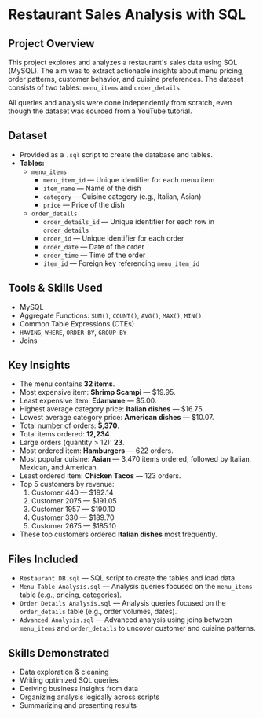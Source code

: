 # Restaurant Sales Analysis with SQL

## Project Overview
This project explores and analyzes a restaurant's sales data using SQL (MySQL). The aim was to extract actionable insights about menu pricing, order patterns, customer behavior, and cuisine preferences. The dataset consists of two tables: `menu_items` and `order_details`.

All queries and analysis were done independently from scratch, even though the dataset was sourced from a YouTube tutorial.

## Dataset
- Provided as a `.sql` script to create the database and tables.
- **Tables:**
  - `menu_items`
    - `menu_item_id` — Unique identifier for each menu item
    - `item_name` — Name of the dish
    - `category` — Cuisine category (e.g., Italian, Asian)
    - `price` — Price of the dish
  - `order_details`
    - `order_details_id` — Unique identifier for each row in `order_details`
    - `order_id` — Unique identifier for each order
    - `order_date` — Date of the order
    - `order_time` — Time of the order
    - `item_id` — Foreign key referencing `menu_item_id`

## Tools & Skills Used
- MySQL
- Aggregate Functions: `SUM()`, `COUNT()`, `AVG()`, `MAX()`, `MIN()`
- Common Table Expressions (CTEs)
- `HAVING`, `WHERE`, `ORDER BY`, `GROUP BY`
- Joins

## Key Insights
- The menu contains **32 items**.
- Most expensive item: **Shrimp Scampi** — \$19.95.
- Least expensive item: **Edamame** — \$5.00.
- Highest average category price: **Italian dishes** — \$16.75.
- Lowest average category price: **American dishes** — \$10.07.
- Total number of orders: **5,370**.
- Total items ordered: **12,234**.
- Large orders (quantity > 12): **23**.
- Most ordered item: **Hamburgers** — 622 orders.
- Most popular cuisine: **Asian** — 3,470 items ordered, followed by Italian, Mexican, and American.
- Least ordered item: **Chicken Tacos** — 123 orders.
- Top 5 customers by revenue:
  1. Customer 440 — \$192.14
  2. Customer 2075 — \$191.05
  3. Customer 1957 — \$190.10
  4. Customer 330 — \$189.70
  5. Customer 2675 — \$185.10
- These top customers ordered **Italian dishes** most frequently.

## Files Included
- `Restaurant DB.sql` — SQL script to create the tables and load data.
- `Menu Table Analysis.sql` — Analysis queries focused on the `menu_items` table (e.g., pricing, categories).
- `Order Details Analysis.sql` — Analysis queries focused on the `order_details` table (e.g., order volumes, dates).
- `Advanced Analysis.sql` — Advanced analysis using joins between `menu_items` and `order_details` to uncover customer and cuisine patterns.
## Skills Demonstrated
- Data exploration & cleaning
- Writing optimized SQL queries
- Deriving business insights from data
- Organizing analysis logically across scripts
- Summarizing and presenting results

